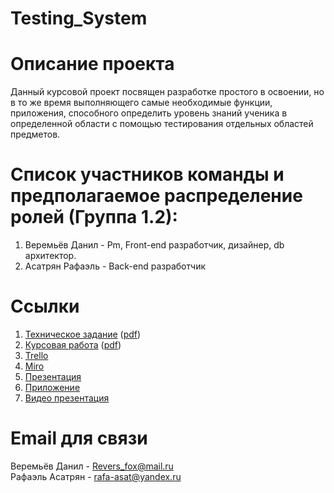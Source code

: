 # Testing_System
# Описание проекта
Данный курсовой проект посвящен разработке простого в освоении, но в то же время выполняющего самые необходимые функции, приложения, способного определить уровень знаний ученика в определенной области с помощью тестирования отдельных областей предметов.
# Список участников команды и предполагаемое распределение ролей (Группа 1.2):
1. Веремьёв Данил - Pm, Front-end разработчик, дизайнер, db архитектор.
2. Асатрян Рафаэль - Back-end разработчик
# Ссылки
1. [Техническое задание](https://github.com/Miposhkaa/Test_system/blob/main/Tekhnicheskoe_zadanie.docx) ([pdf](https://github.com/Miposhkaa/Test_system/blob/main/Tekhnicheskoe_zadanie.pdf))
2. [Курсовая работа](https://github.com/Miposhkaa/Test_system/blob/main/ТП_КУРСОВАЯ%20.docx) ([pdf](https://github.com/Miposhkaa/Test_system/blob/main/ТП_КУРСОВАЯ%20.pdf))
3. [Trello](https://trello.com/b/iqFHlMo5/testingsystem)
4. [Miro](https://miro.com/app/board/o9J_llVAzX8=/)
5. [Презентация](https://github.com/Miposhkaa/Test_system/blob/main/Prezа.pptx)
6. [Приложение](http://a0598336.xsph.ru)
7. [Видео презентация](https://disk.yandex.ru/d/W_O59vvY_8dRzA)
# Email для связи
Веремьёв Данил - Revers_fox@mail.ru  
Рафаэль Асатрян - rafa-asat@yandex.ru
